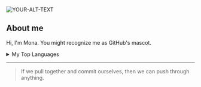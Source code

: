 ### 
<picture>
 <source media="(prefers-color-scheme: dark)" srcset="YOUR-DARKMODE-IMAGE">
 <source media="(prefers-color-scheme: light)" srcset="YOUR-LIGHTMODE-IMAGE">
 <img alt="YOUR-ALT-TEXT" src="YOUR-DEFAULT-IMAGE">
</picture>

## About me

<!-- TO DO: add more details about me later -->

Hi, I'm Mona. You might recognize me as GitHub's mascot.


<details>
<summary>My Top Languages</summary>

| Rank | Languages     |
|-----:|---------------|
|     1|english        |
|     2|kiswahili      |
|     3|luhya          |

</details>

---
> If we pull together and commit ourselves, then we can push through anything.

<!--
**SomukamiM/SomukamiM** is a ✨ _special_ ✨ repository because its `README.md` (this file) appears on your GitHub profile.

Here are some ideas to get you started:

- 🔭 I’m currently working on ...
- 🌱 I’m currently learning ...
- 👯 I’m looking to collaborate on ...
- 🤔 I’m looking for help with ...
- 💬 Ask me about ...
- 📫 How to reach me: ...
- 😄 Pronouns: ...
- ⚡ Fun fact: ...
-->
